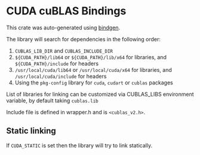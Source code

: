 # CUDA cuBLAS Bindings

This crate was auto-generated using [bindgen](https://github.com/rust-lang/rust-bindgen).

The library will search for dependencies in the following order:

1. `CUBLAS_LIB_DIR` and `CUBLAS_INCLUDE_DIR`
2. `${CUDA_PATH}/lib64` or `${CUDA_PATH}/lib/x64` for libraries, and `${CUDA_PATH}/include` for headers
3. `/usr/local/cuda/lib64` or `/usr/local/cuda/x64` for libraries, and `/usr/local/cuda/include` for headers
4. Using the `pkg-config` library for `cuda`, `cudart` or `cublas` packages

List of libraries for linking can be customized via CUBLAS_LIBS environment variable,
by default taking `cublas.lib`

Include file is defined in wrapper.h and is `<cublas_v2.h>`.

## Static linking

If `CUDA_STATIC` is set then the library will try to link statically.

